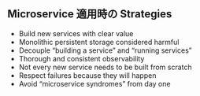 ## Microservice 適用時の Strategies

* Build new services with clear value
* Monolithic persistent storage considered harmful
* Decouple “building a service” and “running services”
* Thorough and consistent observability
* Not every new service needs to be built from scratch
* Respect failures because they will happen
* Avoid “microservice syndromes” from day one
